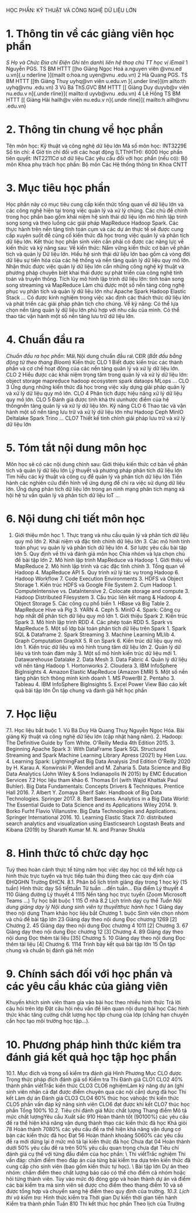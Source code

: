 HỌC PHẦN: KỸ THUẬT VÀ CÔNG NGHỆ DỮ LIỆU LỚN 
# 1. Thông tin về các giảng viên học phần 
*S* *Họ và *Chức *Địa chỉ *Điện *Ghi tên* danh\ liên hệ* thoạ chú* *TT* học vị* iEmail* 1 Nguyễn PGS. TS BM HTTT [[ho Giảng Ngọc Hoá a.nguyen viên \@vnu.ed u.vn]{.u nderline }](mailt o:hoa.ng uyen@vnu .edu.vn) 2 Hà Quang PGS. TS BM HTTT [[th Giảng Thuỵ uyhq\@vn viên u.edu.vn ]{.under line}](m ailto:th uyhq@vnu .edu.vn) 3 Vũ Bá ThS.GVC BM HTTT [[ Giảng Duy duyvb\@v viên nu.edu.v n]{.unde rline}]( mailto:d uyvb@vnu .edu.vn) 4 Lê Hồng TS BM HTTT [[ Giảng Hải hailh\@v viên nu.edu.v n]{.unde rline}]( mailto:h ailh@vnu .edu.vn) 
# 2. Thông tin chung về học phần 
Tên môn học: Kỹ thuật và công nghệ dữ liệu lớn Mã số môn học: INT3229E Số tín chỉ: 4 Giờ tín chỉ đối với các hoạt động (LTThHTH): 6000 Học phần tiên quyết: INT2211Cơ sở dữ liệu Các yêu cầu đối với học phần (nếu có): Bộ môn Khoa phụ trách học phần: Bộ môn Các Hệ thống thông tin Khoa CNTT 
# 3. Mục tiêu học phần 
Học phần này có mục tiêu cung cấp kiến thức tổng quan về dữ liệu lớn và
các công nghệ hiện tại trong việc quản lý và xử lý chúng. Các chủ đề
chính trong học phần bao gồm khái niệm hệ sinh thái dữ liệu lớn mô hình
lập trình song song và theo luồng các giải pháp MapReduce Hadoop
Spark. Các thực hành trên nền tảng tính toán cụm và các dự án thực tế sẽ
được cung cấp xuyên suốt để củng cố kiến thức đã học trong việc quản lý
và phân tích dữ liệu lớn. Kết thúc học phần sinh viên cần phải có được các năng lực về kiến thức
và kỹ năng sau: Về kiến thức: Nắm vững kiến thức cơ bản về phân tích và quản lý Dữ liệu lớn. Hiểu hệ sinh thái dữ liệu lớn bao gồm cả vòng đời dữ liệu sự tiến hóa của các hệ thống và nền tảng quản lý dữ liệu quy mô lớn. Nhận thức được việc quản lý dữ liệu lớn cần những công nghệ kỹ thuật và phương pháp chuyên biệt khai thái được sự phát triển của công nghệ tính toán và truyền thông. Tích lũy mô hình lập trình dữ liệu lớn: tính toán song song streaming và MapReduce Làm chủ được một số nền tảng công nghệ phục vụ phân tích và quản lý dữ liệu lớn như Apache Spark Hadoop Elastic Stack ... Có được kinh nghiệm trong việc xác định các thách thức dữ liệu lớn và phát triển các giải pháp phân tích cho chúng. Về kỹ năng: Có thể lựa chọn nền tảng quản lý dữ liệu lớn phù hợp với nhu cầu của mình. Có thể thao tác vận hành một số nền tảng lưu trữ dữ liệu lớn. 
# 4. Chuẩn đầu ra 
*Chuẩn đầu ra học phần:* Mã\ Nội dung chuẩn đầu ra\ CĐR (*Bắt đầu bằng động từ theo thang Bloom*) Kiến thức CLO 1 Biết được kiến trúc các thành phần và cơ chế hoạt động của các nền tảng quản lý và xử lý dữ liệu lớn. CLO 2 Hiểu được các khái niệm trọng tâm trong quản lý và xử lý dữ liệu lớn: object storage mapreduce hadoop ecosystem spark dataops MLops ... CLO 3 Ứng dụng những kiến thức đã học trong việc xây dựng giải pháp quản lý và xử lý dữ liệu quy mô lớn. CLO 4 Phân tích được hiệu năng xử lý dữ liệu quy mô lớn. CLO 5 Đánh giá được tính khả thi ưunhược điểm của hệ thốngnền tảng quản lý và xử lý dữ liệu lớn. Kỹ năng CLO 6 Thao tác và vận hành một số nền tảng lưu trữ và xử lý dữ liệu lớn như Hadoop Ceph MinIO Deltalake Spark Trino ... CLO7 Thiết kế tinh chỉnh giải pháp lưu trữ và xử lý dữ liệu lớn 
# 5. Tóm tắt nội dung môn học 
Môn học sẽ có các nội dung chính sau: Giới thiệu kiến thức cơ bản về phân tích và quản lý dữ liệu lớn Lý thuyết và phương pháp phân tích dữ liệu lớn Tìm hiểu các kỹ thuật và công cụ để quản lý và phân tích dữ liệu lớn Tiến hành các nghiên cứu điển hình về ứng dụng để chỉ ra việc sử dụng dữ liệu lớn. Ứng dụng phân tích dữ liệu lớn trong an ninh mạng phân tích mạng xã hội hệ tư vấn quản lý và phân tích dữ liệu IoT ... 
# 6. Nội dung chi tiết môn học 
1. Giới thiệu môn học 1. Thực trạng và nhu cầu quản lý và phân tích dữ liệu quy mô lớn 2. Khái niệm và đặc tính chính dữ liệu lớn 3. Các mô hình tính toán phục vụ quản lý và phân tích dữ liệu lớn 4. Sơ lược yêu cầu bài tập lớn 5. Quy định về thi và đánh giá môn học Chia nhóm và lựa chọn chủ đề bài tập lớn 2. Mô hình lập trình MapReduce và Hadoop 1. Giới thiệu về MapReduce 2. Mô hình lập trình và các đặc tính chính 3. Tổng quan về Hadoop 4. MapReduce API 5. Quy trình xử lý tác vụ trong Hadoop 6. Hadoop Workflow 7. Code Execution Environments 3. HDFS và Object Storage 1. Kiến trúc HDFS và Google File System 2. Cụm Hadoop 1. ComputeIntensive vs. DataIntensive 2. Colocate storage and compute 3. Hadoop Distributed Filesystem 3. Cấu trúc liên kết mạng & Hadoop 4. Object Storage 5. Các công cụ phổ biến 1. HBase và Big Table 2. MapReduce Hive và Pig 3. YARN 4. Ceph 5. MinIO 4. Spark: Công cụ hợp nhất để phân tích dữ liệu quy mô lớn 1. Giới thiệu Spark 2. Kiến trúc Spark 3. Mô hình lập trình RDD 4. Các phép toán RDD 5. Spark vs MapReduce 5. Một số lớp bài toán phân tích dữ liệu trên Spark 1. Spark SQL & Dataframe 2. Spark Streaming 3. Machine Learning MLlib 4. Graph Computation GraphX 5. R on Spark 6. Kiến trúc dữ liệu quy mô lớn 1. Kiến trúc dữ liệu và mô hình trung tâm dữ liệu lớn 2. Quản lý dữ liệu và tính toán đám mây 3. Một số mô hình kiến trúc dữ liệu mới 1. Datawarehouse Datalake 2. Data Mesh 3. Data Fabric 4. Quản lý dữ liệu với nền tảng Hadoop 1. Hortonworks 2. Cloudera 3. IBM InfoSphere BigInsights 4. Amazon Elastic MapReduce (Amazon EMR) 5. Một số nền tảng phân tích thông minh kinh doanh 1. MS PowerBI 2. Pentaho 3. Tableau 4. IBM InfoSphere BigInsights 5. Excel Power View Báo cáo kết quả bài tập lớn Ôn tập chung và đánh giá hết học phần 
# 7. Học liệu 
7.1. Học liệu bắt buộc 1. Vũ Bá Duy Hà Quang Thuỵ Nguyễn Ngọc Hóa. Bài giảng Kỹ thuật và công nghệ dữ liệu lớn (cập nhật hàng năm). 2. Hadoop: The Definitive Guide by Tom White. O\'Reilly Media 4th Edition 2015. 3. Beginning Apache Spark 3: With DataFrame Spark SQL Structured Streaming and Spark Machine Learning Library Apress (2021) by Hien Luu. 4. Learning Spark: LightningFast Big Data Analysis 2nd Edition O'Reilly 2020 by H. Karau A. Konwinski P. Wendell and M. Zaharia 5. Data Science and Big Data Analytics (John Wiley & Sons Indianapolis IN 2015) by EMC Education Services 7.2 Học liệu tham khảo 6. Thomas Erl (with Wajid Khattak Paul Buhler). Big Data Fundamentals: Concepts Drivers & Techniques. Prentice Hall 2016. 7. Albert Y. Zomaya Sherif Sakr. Handbook of Big Data Technologies. Springer 2017. 8. Bart Baesens. Analytics in a Big Data World: The Essential Guide to Data Science and its Applications Wiley 2014. 9. Borko Furht Flavio Villanustre. Big Data Technologies and Applications. Springer International 2016. 10. Learning Elastic Stack 7.0: distributed search analytics and visualization using Elasticsearch Logstash Beats and Kibana (2019) by Sharath Kumar M. N. and Pranav Shukla 
# 8. Hình thức tổ chức dạy học 
Tuỳ theo hoàn cảnh thực tế từng năm học việc dạy học có thể kết hợp cả hình thức trực tuyến và trực tiếp tuân thủ đúng theo các quy định của ĐHQGHN Trường ĐHCN. 
8.1. Phân bổ lịch trình giảng dạy trong 1 học kỳ (15 tuần) Hình thức dạy Số tiếttuần Từ tuần ...đến tuần... Địa điểm Lý thuyết 4 110 Giảng đường Lý thuyết 4 1115 Nền tảng học trực tuyến (Zoom Microsoft Teams ...) Tự học bắt buộc 1 115 Ở nhà 8.2 Lịch trình dạy cụ thể *Tuần* *Nội dung giảng dạy lý *Nội dung sinh viên tự thuyếtthực hành* học* 1 Giảng dạy theo nội dung Tham khảo học liệu bắt Chương 1. buộc Sinh viên chọn nhóm và chủ đề bài tập lớn 23 Giảng dạy theo nội dung Đọc chương 1269 \[2\] Chương 2. 45 Giảng dạy theo nội dung Đọc chương 4 1011 \[2\] Chương 3. 67 Giảng dạy theo nội dung Đọc chương 12 \[3\] Chương 4. 89 Giảng dạy theo nội dung Đọc thêm tài liệu \[35\] Chương 5. 10 Giảng dạy theo nội dung Đọc thêm tài liệu \[4\] Chương 6. 1114 Trình bày kết quả bài tập lớn 15 Ôn tập chung và chuẩn bị đánh giá hết môn 
# 9. Chính sách đối với học phần và các yêu cầu khác của giảng viên 
Khuyến khích sinh viên tham gia vào bài học theo nhiều hình thức Trả lời câu hỏi trên lớp Đặt câu hỏi nêu vấn đề liên quan nội dung bài học Các hình thức khác tăng cường chất lượng học tập chung của lớp (chẳng hạn chuyên cần học tạo môi trường học tập...). 
# 10. Phương pháp hình thức kiểm tra đánh giá kết quả học tập học phần 
10.1. Mục đích và trọng số kiểm tra đánh giá Hình Phương Mục CLO được Trọng thức pháp đích đánh giá số Kiểm tra Thi Đánh giá CLO1 CLO2 40% thành phần viếtTrắc kiến thức CLO3 CLO6 nghiệmLàm kỹ năng dự án (ghi sinh viên nhận cả đạt được điểm chuyên qua các nội cần) dung đã học Thi kết Làm dự án Đánh giá CLO3 CLO4 60% thúc học vàhoặc thi kiến thức CLO5 phần vấn đáp kỹ năng sinh viên CLO6 đạt được khi kết CLO7 thúc học phần Tổng 100% 10.2. Tiêu chí đánh giá Mức chất lượng Thang điểm Mô tả mức chất lượngYêu cầu Xuất sắc 910 Hoàn thành tốt (90100%) các yêu cầu đề ra thể hiện khả năng vận dụng thành thạo các kiến thức đã học Khá giỏi 78 Hoàn thành 7080% các yêu cầu đề ra thể hiện khả năng vận dụng cơ bản các kiến thức đã học Đạt 56 Hoàn thành khoảng 5060% các yêu cầu đề ra mới dừng lại ở mức mô tả lại kiến thức đã học Chưa đạt 04 Hoàn thành dưới 50% yêu cầu đề ra trên 50% yêu cầu quan trọng chưa đạt  Tiêu chí đánh giá cụ thể với từng đầu điểm của học phần: \ Thi viếtTrắc nghiệm Thi vấn đáp: chấm điểm theo đáp án của từng bài kiểm tra dựa trên kiến thức đã cung cấp cho sinh viên (bao gồm kiến thức tự học). \ Bài tập lớn Dự án theo nhóm: chấm điểm theo chất lượng báo cáo có thể cho điểm cả nhóm hoặc hỏi từng thành viên. Tùy vào mức độ đóng góp và hoàn thành dự án và điểm các bài kiểm tra mà
sinh viên sẽ được cho điểm theo thang điểm 10 và sẽ được tổng hợp và
chuyển sang hệ điểm theo quy định của trường. *10.3. Lịch thi và kiểm tra:* Hình thức kiểm tra Thời gian Dự kiến thời gian tiến hành Kiểm tra thành phần Tuần 810 Thi kết thúc học phần Theo lịch của Trường 